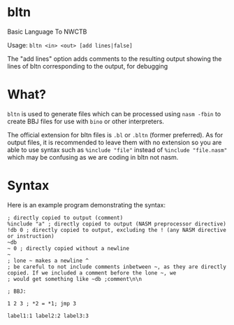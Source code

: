 # bltn
Basic Language To NWCTB

Usage: `bltn <in> <out> [add lines|false]`

The "add lines" option adds comments to the resulting output showing the lines of bltn corresponding to the output, for debugging

# What?
`bltn` is used to generate files which can be processed using `nasm -fbin` to create BBJ files for use with `bino` or other interpreters.

The official extension for bltn files is `.bl` or `.bltn` (former preferred). As for output files, it is recommended to leave them with no extension so you are able to use syntax such as `%include "file"` instead of `%include "file.nasm"` which may be confusing as we are coding in bltn not nasm.

# Syntax
Here is an example program demonstrating the syntax:

```
; directly copied to output (comment)
%include "a" ; directly copied to output (NASM preprocessor directive)
!db 0 ; directly copied to output, excluding the ! (any NASM directive or instruction)
~db
~ 0 ; directly copied without a newline
~
; lone ~ makes a newline ^
; be careful to not include comments inbetween ~, as they are directly copied. If we included a comment before the lone ~, we
; would get something like ~db ;comment\n\n

; BBJ:

1 2 3 ; *2 = *1; jmp 3

label1:1 label2:2 label3:3
```
